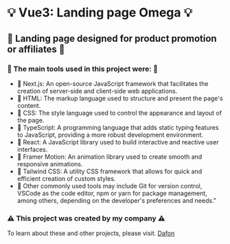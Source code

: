 # :bulb: Vue3: Landing page Omega :bulb:

## :stars: Landing page designed for product promotion or affiliates :stars:

### :steam_locomotive: The main tools used in this project were: :steam_locomotive:

- :rocket: Next.js: An open-source JavaScript framework that facilitates the creation of server-side and client-side web applications.
- :rocket: HTML: The markup language used to structure and present the page's content.
- :rocket: CSS: The style language used to control the appearance and layout of the page.
- :rocket: TypeScript: A programming language that adds static typing features to JavaScript, providing a more robust development environment.
- :rocket: React: A JavaScript library used to build interactive and reactive user interfaces.
- :rocket: Framer Motion: An animation library used to create smooth and responsive animations.
- :rocket: Tailwind CSS: A utility CSS framework that allows for quick and efficient creation of custom styles.
- :rocket: Other commonly used tools may include Git for version control, VSCode as the code editor, npm or yarn for package management, among others, depending on the developer's preferences and needs."

### :warning: This project was created by my company :warning:

To learn about these and other projects, please visit. [Dafon](https://dafon.dev/pt/main/)
